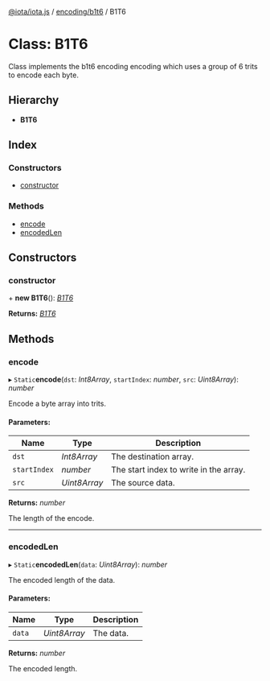 [@iota/iota.js](../README.md) / [encoding/b1t6](../modules/encoding_b1t6.md) / B1T6

# Class: B1T6

Class implements the b1t6 encoding encoding which uses a group of 6 trits to encode each byte.

## Hierarchy

* **B1T6**

## Index

### Constructors

* [constructor](encoding_b1t6.b1t6.md#constructor)

### Methods

* [encode](encoding_b1t6.b1t6.md#encode)
* [encodedLen](encoding_b1t6.b1t6.md#encodedlen)

## Constructors

### constructor

\+ **new B1T6**(): [*B1T6*](encoding_b1t6.b1t6.md)

**Returns:** [*B1T6*](encoding_b1t6.b1t6.md)

## Methods

### encode

▸ `Static`**encode**(`dst`: *Int8Array*, `startIndex`: *number*, `src`: *Uint8Array*): *number*

Encode a byte array into trits.

#### Parameters:

Name | Type | Description |
------ | ------ | ------ |
`dst` | *Int8Array* | The destination array.   |
`startIndex` | *number* | The start index to write in the array.   |
`src` | *Uint8Array* | The source data.   |

**Returns:** *number*

The length of the encode.

___

### encodedLen

▸ `Static`**encodedLen**(`data`: *Uint8Array*): *number*

The encoded length of the data.

#### Parameters:

Name | Type | Description |
------ | ------ | ------ |
`data` | *Uint8Array* | The data.   |

**Returns:** *number*

The encoded length.
